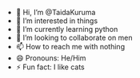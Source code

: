 - 👋 Hi, I’m @TaidaKuruma
- 👀 I’m interested in things
- 🌱 I’m currently learning python
- 💞️ I’m looking to collaborate on men
- 📫 How to reach me with nothing
- 😄 Pronouns: He/Him
- ⚡ Fun fact: I like cats
<!---
TaidaKuruma/TaidaKuruma is a ✨ special ✨ repository because its `README.md` (this file) appears on your GitHub profile.
You can click the Preview link to take a look at your changes.
--->
